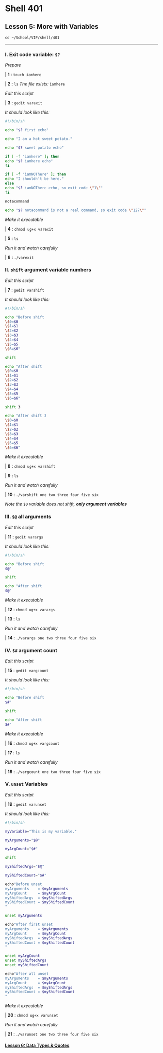 # Shell 401
## Lesson 5: More with Variables

`cd ~/School/VIP/shell/401`

___

### I. Exit code variable: `$?`

*Prepare*

| **1** : `touch iamhere`

| **2** : `ls` *The file exists:* `iamhere`

*Edit this script*

| **3** : `gedit varexit`

*It should look like this:*

```sh
#!/bin/sh

echo "$? first echo"

echo "I am a hot sweet potato."

echo "$? sweet potato echo"

if [ -f "iamhere" ]; then
echo "$? iamhere echo"
fi

if [ -f "iamNOThere" ]; then
echo "I shouldn't be here."
else
echo "$? iamNOThere echo, so exit code \"1\""
fi

notacommand

echo "$? notacommand is not a real command, so exit code \"127\""
```

*Make it executable*

| **4** : `chmod ug+x varexit`

| **5** : `ls`

*Run it and watch carefully*

| **6** : `./varexit`

### II. `shift` argument variable numbers

*Edit this script*

| **7** : `gedit varshift`

*It should look like this:*

```sh
#!/bin/sh

echo "Before shift
\$0=$0
\$1=$1
\$2=$2
\$3=$3
\$4=$4
\$5=$5
\$6=$6"

shift

echo "After shift
\$0=$0
\$1=$1
\$2=$2
\$3=$3
\$4=$4
\$5=$5
\$6=$6"

shift 3

echo "After shift 3
\$0=$0
\$1=$1
\$2=$2
\$3=$3
\$4=$4
\$5=$5
\$6=$6"
```

*Make it executable*

| **8** : `chmod ug+x varshift`

| **9** : `ls`

*Run it and watch carefully*

| **10** : `./varshift one two three four five six`

*Note the* `$0` *variable does not shift,* ***only argument variables***

### III. `$@` all arguments

*Edit this script*

| **11** : `gedit varargs`

*It should look like this:*

```sh
#!/bin/sh

echo "Before shift
$@"

shift

echo "After shift
$@"
```

*Make it executable*

| **12** : `chmod ug+x varargs`

| **13** : `ls`

*Run it and watch carefully*

| **14** : `./varargs one two three four five six`

### IV. `$#` argument count

*Edit this script*

| **15** : `gedit vargcount`

*It should look like this:*

```sh
#!/bin/sh

echo "Before shift
$#"

shift

echo "After shift
$#"
```

*Make it executable*

| **16** : `chmod ug+x vargcount`

| **17** : `ls`

*Run it and watch carefully*

| **18** : `./vargcount one two three four five six`

### V. `unset` Variables

*Edit this script*

| **19** : `gedit varunset`

*It should look like this:*

```sh
#!/bin/sh

myVariable="This is my variable."

myArguments="$@"

myArgCount="$#"

shift

myShiftedArgs="$@"

myShiftedCount="$#"

echo"Before unset
myArguments    = $myArguments
myArgCount     = $myArgCount
myShiftedArgs  = $myShiftedArgs
myShiftedCount = $myShiftedCount
"

unset myArguments

echo"After first unset
myArguments    = $myArguments
myArgCount     = $myArgCount
myShiftedArgs  = $myShiftedArgs
myShiftedCount = $myShiftedCount
"

unset myArgCount
unset myShiftedArgs
unset myShiftedCount

echo"After all unset
myArguments    = $myArguments
myArgCount     = $myArgCount
myShiftedArgs  = $myShiftedArgs
myShiftedCount = $myShiftedCount
"
```

*Make it executable*

| **20** : `chmod ug+x varunset`

*Run it and watch carefully*

| **21** : `./varunset one two three four five six`

#### [Lesson 6: Data Types & Quotes](https://github.com/inkVerb/vip/blob/master/401-shell/Lesson-06.md)
